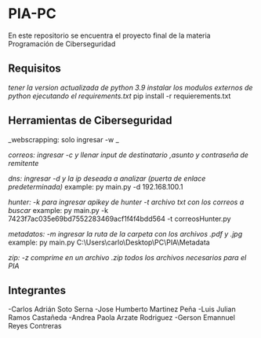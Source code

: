 # PIA-PC
En este repositorio se encuentra el proyecto final de la materia Programación de Ciberseguridad

## Requisitos
_tener la version actualizada de python 3.9_
_instalar los modulos externos de python ejecutando el requirements.txt_
pip install -r requierements.txt


## Herramientas de Ciberseguridad

_webscrapping: solo ingresar -w _

_correos: ingresar -c y llenar input de destinatario ,asunto y contraseña de remitente_

_dns: ingresar -d y la ip deseada a analizar (puerta de enlace predeterminada)_
example: py main.py -d 192.168.100.1

_hunter: -k para ingresar apikey de hunter
         -t archivo txt con los correos a buscar_
example: py main.py -k 7423f7ac035e69bd7552283469acf1f4f4bdd564 -t correosHunter.py

_metadatos: -m ingresar la ruta de la carpeta con los archivos .pdf y .jpg_
example: py main.py  C:\Users\carlo\Desktop\PC\PIA\Metadata

_zip: -z comprime en un archivo .zip todos los archivos necesarios para el PIA_

## Integrantes 
-Carlos Adrián Soto Serna
-Jose Humberto Martinez Peña
-Luis Julian Ramos Castañeda
-Andrea Paola Arzate Rodriguez
-Gerson Emannuel Reyes Contreras
